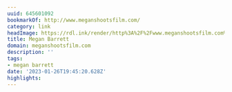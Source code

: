 ```yaml
---
uuid: 645601092
bookmarkOf: http://www.meganshootsfilm.com/
category: link
headImage: https://rdl.ink/render/http%3A%2F%2Fwww.meganshootsfilm.com%2F
title: Megan Barrett
domain: meganshootsfilm.com
description: ''
tags:
- megan barrett
date: '2023-01-26T19:45:20.628Z'
highlights:
---
```



